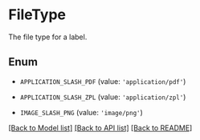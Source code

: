 # FileType

The file type for a label.

## Enum

* `APPLICATION_SLASH_PDF` (value: `'application/pdf'`)

* `APPLICATION_SLASH_ZPL` (value: `'application/zpl'`)

* `IMAGE_SLASH_PNG` (value: `'image/png'`)

[[Back to Model list]](../README.md#documentation-for-models) [[Back to API list]](../README.md#documentation-for-api-endpoints) [[Back to README]](../README.md)



